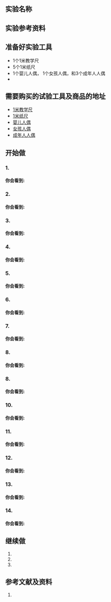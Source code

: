 ## 实验名称

## 实验参考资料


## 准备好实验工具
- 1个1米教学尺
- 5个1米纸尺
- 1个婴儿人偶， 1个女孩人偶，和3个成年人人偶
- 
 
## 需要购买的试验工具及商品的地址

- [1米教学尺](https://item.taobao.com/item.htm?spm=a1z0d.6639537.1997196601.66.7a497484xfOZhu&id=562589305422)
- [1米纸尺](https://item.taobao.com/item.htm?spm=a1z0d.6639537.1997196601.78.7a497484xfOZhu&id=560904527372)
- [婴儿人偶](https://item.taobao.com/item.htm?spm=a1z0d.6639537.1997196601.55.7a497484xfOZhu&id=547382002201)
- [女孩人偶](https://item.taobao.com/item.htm?spm=a1z0d.6639537.1997196601.44.7a497484xfOZhu&id=586300727128)
- [成年人人偶](https://detail.tmall.com/item.htm?spm=a1z0d.6639537.1997196601.4.7a497484xfOZhu&id=566364308100)

## 开始做

### 1. 


#### 你会看到: 


### 2. 


#### 你会看到: 


### 3. 


#### 你会看到: 


### 4. 


#### 你会看到: 


### 5. 


#### 你会看到: 


### 6. 


#### 你会看到: 


### 7. 


#### 你会看到: 


### 8. 


#### 你会看到: 


### 8. 


#### 你会看到: 


### 10. 


#### 你会看到: 


### 11. 


#### 你会看到: 


### 12. 


#### 你会看到: 


### 13. 


#### 你会看到: 


### 14. 


#### 你会看到: 


## 继续做

1. 

2. 

3. 

## 参考文献及资料

1. 